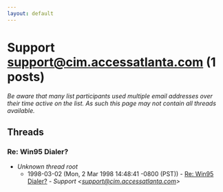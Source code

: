 ```yaml
---
layout: default
---
```


# Support <support@cim.accessatlanta.com> (1 posts)

_Be aware that many list participants used multiple email addresses over their time active on the list. As such this page may not contain all threads available._

## Threads

### Re: Win95 Dialer?
+ _Unknown thread root_
  + 1998-03-02 (Mon, 2 Mar 1998 14:48:41 -0800 (PST)) - [Re: Win95 Dialer?](/archive/1998/03/466fb3f6f2e0e0410717e209d235533fb54ac172984edc3aea084f310b99c876) - _Support \<support@cim.accessatlanta.com\>_

